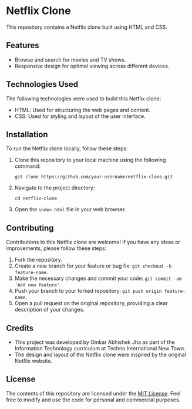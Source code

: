 # Netflix Clone


This repository contains a Netflix clone built using HTML and CSS.

## Features

- Browse and search for movies and TV shows.
- Responsive design for optimal viewing across different devices.

## Technologies Used

The following technologies were used to build this Netflix clone:

- HTML: Used for structuring the web pages and content.
- CSS: Used for styling and layout of the user interface.


## Installation

To run the Netflix clone locally, follow these steps:

1. Clone this repository to your local machine using the following command:

   ```
   git clone https://github.com/your-username/netflix-clone.git
   ```

2. Navigate to the project directory:

   ```
   cd netflix-clone
   ```

3. Open the `index.html` file in your web browser.


## Contributing

Contributions to this Netflix clone are welcome! If you have any ideas or improvements, please follow these steps:

1. Fork the repository.
2. Create a new branch for your feature or bug fix: `git checkout -b feature-name`.
3. Make the necessary changes and commit your code: `git commit -am 'Add new feature'`.
4. Push your branch to your forked repository: `git push origin feature-name`.
5. Open a pull request on the original repository, providing a clear description of your changes.

## Credits

- This project was developed by Omkar Abhishek Jha as part of the Information Technology curriculum at Techno International New Town.
- The design and layout of the Netflix clone were inspired by the original Netflix website.


## License

The contents of this repository are licensed under the [MIT License](LICENSE). Feel free to modify and use the code for personal and commercial purposes.
